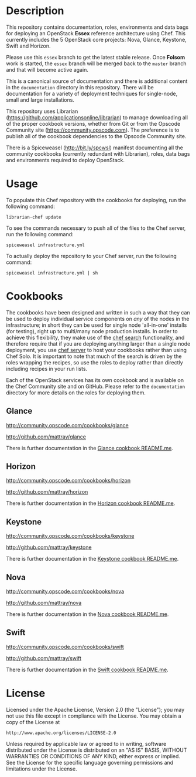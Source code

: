 Description
===========
This repository contains documentation, roles, environments and data bags for deploying an OpenStack **Essex** reference architecture using Chef. This currently includes the 5 OpenStack core projects: Nova, Glance, Keystone, Swift and Horizon.

Please use this `essex` branch to get the latest stable release. Once **Folsom** work is started, the `essex` branch will be merged back to the `master` branch and that will become active again.

This is a canonical source of documentation and there is additional content in the `documentation` directory in this repository. There will be documentation for a variety of deployment techniques for single-node, small and large installations.

This repository uses Librarian (https://github.com/applicationsonline/librarian) to manage downloading all of the proper cookbook versions, whether from Git or from the Opscode Community site (https://community.opscode.com). The preference is to publish all of the cookbook dependencies to the Opscode Community site.

There is a Spiceweasel (http://bit.ly/spcwsl) manifest documenting all the community cookbooks (currently redundant with Librarian), roles, data bags and environments required to deploy OpenStack.

Usage
=====
To populate this Chef repository with the cookbooks for deploying, run the following command:

```
librarian-chef update
```

To see the commands necessary to push all of the files to the Chef server, run the following command:

```
spiceweasel infrastructure.yml
```

To actually deploy the repository to your Chef server, run the following command:

```
spiceweasel infrastructure.yml | sh
```

Cookbooks
=========
The cookbooks have been designed and written in such a way that they can be used to deploy individual service components on _any_ of the nodes in the infrastructure; in short they can be used for single node 'all-in-one' installs (for testing), right up to multi/many node production installs. In order to achieve this flexibility, they make use of the [chef search](http://wiki.opscode.com/display/chef/Search) functionality, and therefore require that if you are deploying anything larger than a single node deployment, you use [chef server](http://wiki.opscode.com/display/chef/Chef+Server) to host your cookbooks rather than using Chef Solo. It is important to note that much of the search is driven by the roles wrapping the recipes, so use the roles to deploy rather than directly including recipes in your run lists.

Each of the OpenStack services has its own cookbook and is available on the Chef Community site and on GitHub. Please refer to the `documentation` directory for more details on the roles for deploying them.

Glance
------
http://community.opscode.com/cookbooks/glance

http://github.com/mattray/glance

There is further documentation in the [Glance cookbook README.me](http://github.com/mattray/glance/blob/essex/README.md).

Horizon
--------
http://community.opscode.com/cookbooks/horizon

http://github.com/mattray/horizon

There is further documentation in the [Horizon cookbook README.me](http://github.com/mattray/horizon/blob/essex/README.md).

Keystone
--------
http://community.opscode.com/cookbooks/keystone

http://github.com/mattray/keystone

There is further documentation in the [Keystone cookbook README.me](http://github.com/mattray/keystone/blob/essex/README.md).

Nova
----
http://community.opscode.com/cookbooks/nova

http://github.com/mattray/nova

There is further documentation in the [Nova cookbook README.me](http://github.com/mattray/nova/blob/essex/README.md).

Swift
-----
http://community.opscode.com/cookbooks/swift

http://github.com/mattray/swift

There is further documentation in the [Swift cookbook README.me](http://github.com/mattray/swift/blob/essex/README.md).

License
=======
Licensed under the Apache License, Version 2.0 (the "License");
you may not use this file except in compliance with the License.
You may obtain a copy of the License at

    http://www.apache.org/licenses/LICENSE-2.0

Unless required by applicable law or agreed to in writing, software
distributed under the License is distributed on an "AS IS" BASIS,
WITHOUT WARRANTIES OR CONDITIONS OF ANY KIND, either express or implied.
See the License for the specific language governing permissions and
limitations under the License.
